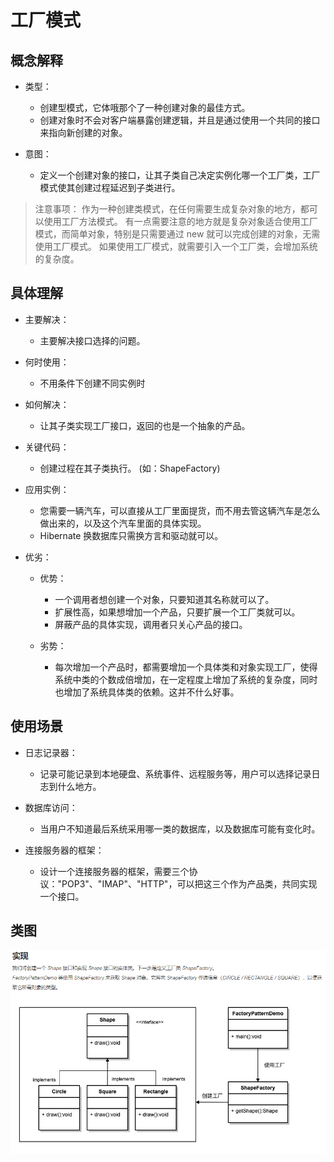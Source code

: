 # 工厂模式

## 概念解释

- 类型：
    - 创建型模式，它体哦那个了一种创建对象的最佳方式。
    - 创建对象时不会对客户端暴露创建逻辑，并且是通过使用一个共同的接口来指向新创建的对象。

- 意图：
  - 定义一个创建对象的接口，让其子类自己决定实例化哪一个工厂类，工厂模式使其创建过程延迟到子类进行。

> 注意事项：
>   作为一种创建类模式，在任何需要生成复杂对象的地方，都可以使用工厂方法模式。
>   有一点需要注意的地方就是复杂对象适合使用工厂模式，而简单对象，特别是只需要通过 new 就可以完成创建的对象，无需使用工厂模式。
>   如果使用工厂模式，就需要引入一个工厂类，会增加系统的复杂度。

## 具体理解

- 主要解决：
  - 主要解决接口选择的问题。

- 何时使用：
  - 不用条件下创建不同实例时

- 如何解决：
  - 让其子类实现工厂接口，返回的也是一个抽象的产品。

- 关键代码：
  - 创建过程在其子类执行。 (如：ShapeFactory)

- 应用实例：
  - 您需要一辆汽车，可以直接从工厂里面提货，而不用去管这辆汽车是怎么做出来的，以及这个汽车里面的具体实现。 
  - Hibernate 换数据库只需换方言和驱动就可以。

- 优劣：
  
  - 优势：
    - 一个调用者想创建一个对象，只要知道其名称就可以了。
    - 扩展性高，如果想增加一个产品，只要扩展一个工厂类就可以。
    - 屏蔽产品的具体实现，调用者只关心产品的接口。

  - 劣势：
    - 每次增加一个产品时，都需要增加一个具体类和对象实现工厂，使得系统中类的个数成倍增加，在一定程度上增加了系统的复杂度，同时也增加了系统具体类的依赖。这并不什么好事。

## 使用场景

- 日志记录器：
  - 记录可能记录到本地硬盘、系统事件、远程服务等，用户可以选择记录日志到什么地方。

- 数据库访问：
  - 当用户不知道最后系统采用哪一类的数据库，以及数据库可能有变化时。

- 连接服务器的框架：
  - 设计一个连接服务器的框架，需要三个协议："POP3"、"IMAP"、"HTTP"，可以把这三个作为产品类，共同实现一个接口。

## 类图

![factory pattern.png](..%2Fimages%2Ffactory%20pattern.png)